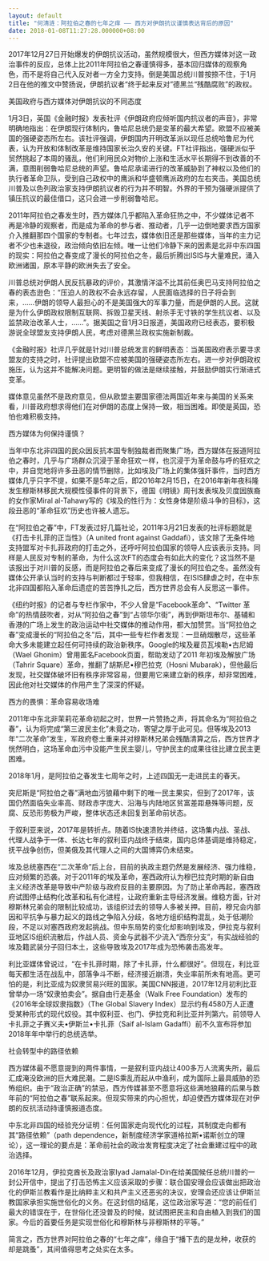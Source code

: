 ```yaml
---
layout: default
title: "何清涟：阿拉伯之春的七年之痒 —— 西方对伊朗抗议谨慎表达背后的原因"
date: 2018-01-08T11:27:28.000000+08:00
---
```


2017年12月27日开始爆发的伊朗抗议活动，虽然规模很大，但西方媒体对这一政治事件的反应，总体上比2011年阿拉伯之春谨慎得多，基本回归媒体的观察角色，而不是将自己代入反对者一方全力支持。倒是美国总统川普按捺不住，于1月2日在他的推文中赞扬说，伊朗抗议者“终于起来反对”德黑兰“残酷腐败”的政权。

美国政府与西方媒体对伊朗抗议的不同态度

1月3日，英国《金融时报》发表社评《伊朗政府应倾听国内抗议者的声音》，非常明确地指出：在伊朗现行体制内，鲁哈尼总统仍是变革的最大希望。欧盟不应被美国的强硬姿态所左右。该社评强调，伊朗国内开明改革派以现任总统哈鲁尼为代表，认为开放和体制改革是维持国家长治久安的关键。FT社评指出，强硬派似乎贸然挑起了本周的骚乱，他们利用民众对物价上涨和生活水平长期得不到改善的不满，意图削弱鲁哈尼总统的声望。鲁哈尼承诺进行的改革威胁到了神权以及他们的执行者革命卫队，受到自己政权中的鹰派和华盛顿鹰派政府的左右夹击。美国总统川普及以色列政治家支持伊朗抗议者的行为并不明智。外界的干预为强硬派提供了镇压抗议的最佳借口，这只会进一步削弱鲁哈尼。

2011年阿拉伯之春发生时，西方媒体几乎都陷入革命狂热之中，不少媒体记者不再是冷静的观察者，而是成为革命的参与者、推动者，几乎一边倒地要求西方国家介入推翻那四个国家的专制者。七年过去，媒体依旧还是那些媒体，当年的主力记者不少也未退役，政治倾向依旧左倾。唯一让他们冷静下来的因素是北非中东四国的现实：阿拉伯之春变成了漫长的阿拉伯之冬，最后折腾出ISIS与大量难民，涌入欧洲诸国，原本平静的欧洲失去了安全。

川普总统对伊朗人民反抗暴政的评价，其激情洋溢不比其前任奥巴马支持阿拉伯之春的表态逊色：“压迫人的政权不会永远存留，人民面临选择的日子将会到来，……伊朗的领导人最担心的不是美国强大的军事力量，而是伊朗的人民。这就是为什么伊朗政权限制互联网、拆毁卫星天线、射杀手无寸铁的学生抗议者、以及监禁政治改革人士，……”。据美国之音1月3日报道，美国政府已经表态，要积极游说全球盟友支持伊朗人民，考虑对德黑兰政权实施新制裁。

《金融时报》社评几乎就是针对川普总统发言的鲜明表态：当美国政府表示要寻求盟友的支持之时，社评提出欧盟不应被美国的强硬姿态所左右。进一步对伊朗政权施压，认为这并不能解决问题。更明智的做法是继续接触，并鼓励伊朗实行渐进式变革。

媒体意见虽然不是政府意见，但从欧盟主要国家德法两国近年来与美国的关系来看，川普政府想求得他们在对伊朗的态度上保持一致，相当困难。即使是英国，恐怕也难积极支持。

西方媒体为何保持谨慎？

当年中东北非四国的民众因反抗本国专制独裁者而聚集广场，西方媒体在报道阿拉伯之春时，几乎与广场群众沉浸于革命狂欢一样，也沉浸于为革命鼓与呼的狂欢之中，并自觉地将许多丑恶的情节删除，比如埃及广场上的集体强奸事件，当时西方媒体几乎只字不提，如果不是5年之后，即2016年2月15日，在2016年新年夜科隆发生穆斯林移民大规模性侵事件的背景下，德国《明镜》周刊发表埃及贝度因族裔的女作家Miral al-Tahawy写的《埃及的性行为：女性身体是阶级斗争的目标》，这段丑恶的“革命狂欢”历史也许被人遗忘。

在“阿拉伯之春”中，FT发表过好几篇社论，2011年3月21日发表的社评标题就是《打击卡扎菲的正当性》（A united front against Gaddafi），该文除了无条件地支持盟军对卡扎菲政府的打击之外，还呼吁阿拉伯国家的领导人应该表示支持。同样是人民反对专制的革命，为什么这次FT的态度会有如此大的变化？这当然不是该报出于对川普的反感，而是阿拉伯之春后来变成了漫长的阿拉伯之冬。虽然没有媒体公开承认当时的支持与判断都过于轻率，但我相信，在ISIS肆虐之时，在中东北非四国都陷入革命后遗症的苦苦挣扎之后，西方世界总会有人反思这一事件。

《纽约时报》的记者与专栏作家中，不少人曾是“Facebook革命”、“Twitter 革命”的热情鼓吹者，对从“阿拉伯之春”到“占领华尔街”，再到伊斯坦布尔、基辅和香港的广场上发生的政治运动中社交媒体的推动作用，都大加赞赏。当“阿拉伯之春”变成漫长的“阿拉伯之冬”后，其中一些专栏作者发现：一旦硝烟散尽，这些革命大多未能建立起任何可持续的政治新秩序。Google的埃及雇员瓦埃勒•古尼姆（Wael Ghonim）曾用匿名Facebook页面，帮助发动了2011 年初埃及解放广场（Tahrir Square）革命，推翻了胡斯尼•穆巴拉克（Hosni Mubarak），但他最后发现，社交媒体破坏旧有秩序非常容易，但要用它来建立新的秩序，却非常困难，因此他对社交媒体的作用产生了深深的怀疑。

西方的畏惧：革命容易收场难

2011年中东北非茉莉花革命初起之时，世界一片赞扬之声，将其命名为“阿拉伯之春”，认为将完成“第三波民主化”未竟之功，寄望之厚于此可见。但等埃及2013年“二次革命”发生，军政府卷土重来并对穆斯林兄弟会残酷清算之后，西方世界才恍然明白，这场革命血污中没能产生民主婴儿，守护民主的成果往往比建立民主更困难。

2018年1月，是阿拉伯之春发生七周年之时，上述四国无一走进民主的春天。

突尼斯是“阿拉伯之春”满地血污狼藉中剩下的唯一民主果实，但到了2017年，该国仍然面临失业率高、财政赤字庞大、沿海与内陆地区贫富差距悬殊等问题，反腐、反恐形势极为严峻，整体状态还未回复到革命前状态。

于叙利亚来说，2017年是转折点。随着IS快速溃败并终结，这场集内战、圣战、代理人战争于一体、长达七年的叙利亚内战终于结束，国内总体基调是维持稳定，抚平战争创伤，但美俄及其代理人之间的大国博弈仍未结束。

埃及总统塞西在“二次革命”后上台，目前的执政主题仍然是发展经济、强力维稳，应对频繁的恐袭。对于2011年的埃及革命，塞西政府认为穆巴拉克时期的新自由主义经济改革是导致中产阶级与政府反目的主要原因。为了防止革命再起，塞西政府试图停止结构化改革和私有化进程，让政府重新主导经济发展。维稳方面，针对穆斯林兄弟会的限制比较成功，该组织过去的领导人多被关押。目前，穆兄会内部因和平抗争与暴力起义的路线之争陷入分歧，各地方组织结构混乱，处于低潮阶段，不足以对塞西政府发起挑战。但中东局势的变化却影响到埃及，伊拉克与叙利亚地区IS组织流散后，作战人员、资金与武器不少流入“西奈分支”，有实战经验的埃及籍武装分子回归本土，这些导致埃及2017年成为恐怖袭击高发年。

利比亚媒体曾说过，“在卡扎菲时期，除了卡扎菲，什么都很好”。但现在，利比亚每天都生活在战乱中，部落争斗不断，经济接近崩溃，失业率前所未有地高。更可怕的是，利比亚成为奴隶贸易兴旺的国家。美国CNN报道，2017年12月初利比亚曾举办一场“奴隶拍卖会”。据自由行走基金（Walk Free Foundation）发布的《2016年全球奴隶指数》（The Global Slavery Index）显示约有4580万人正遭受某种形式的现代奴役。其中叙利亚、也门、伊拉克和利比亚并列第六。前领导人卡扎菲之子赛义夫•伊斯兰•卡扎菲（Saif al-Islam Gadaffi）前不久宣布将参加2018年年中举行的总统选举。

社会转型中的路径依赖

西方媒体最不愿意提到的两件事情，一是叙利亚内战让400多万人流离失所，最后汇成淹没欧洲的巨大难民潮。二是IS乘乱而起从中渔利，成为国际上最具威胁的恐怖组织。由于“政治正确”的禁忌，西方传媒甚至不愿意将这些满地狼藉的后果与数年前的“阿拉伯之春”联系起来。但现实带来的内心担忧，却迫使西方媒体现在对伊朗的反抗活动持谨慎报道态度。

中东北非四国的经验充分证明：任何国家走向现代化的过程，其制度走向都有其“路径依赖”（path dependence，新制度经济学家道格拉斯•诺斯创立的理论），这一理论的要点是：革命前社会的政治发育程度决定了社会重建过程中的政治选择。

2016年12月，伊拉克酋长及政治家Iyad Jamalal-Din在给美国候任总统川普的一封公开信中，提出了打击恐怖主义应该采取的步骤：联合国安理会应该做出把政治化的伊斯兰教看作是比纳粹主义和共产主义还恶劣的决议，安理会还应该让伊斯兰教国家承担实施世俗化的义务。在这封信的结尾，这位政治家写道：“您的前任们最大的错误在于，在世俗化还没普及的时候，就试图把民主和自由植入到我们的国家。今后的首要任务是实现世俗化和穆斯林与非穆斯林的平等。”

简言之，西方世界对阿拉伯之春的“七年之痒”，缘自于“播下去的是龙种，收获的却是跳蚤”，其间值得思考之处实在太多。

